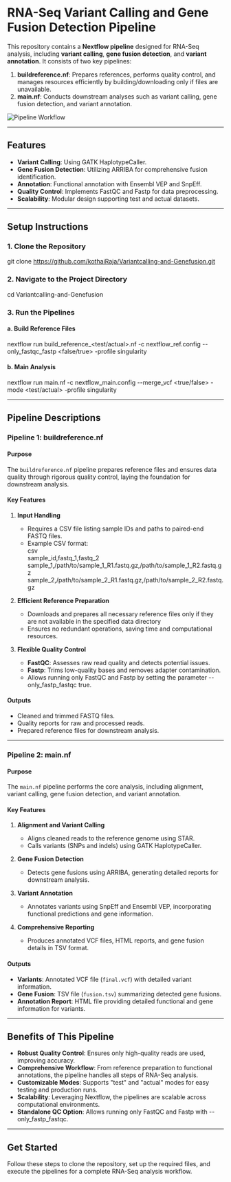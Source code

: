 # RNA-Seq Variant Calling and Gene Fusion Detection Pipeline  

This repository contains a **Nextflow pipeline** designed for RNA-Seq analysis, including **variant calling**, **gene fusion detection**, and **variant annotation**. It consists of two key pipelines:  
1. **buildreference.nf**: Prepares references, performs quality control, and manages resources efficiently by building/downloading only if files are unavailable.
2. **main.nf**: Conducts downstream analyses such as variant calling, gene fusion detection, and variant annotation.  

![Pipeline Workflow](https://github.com/user-attachments/assets/c6e4f029-acc8-47db-aa0d-4928d50c8538)  

---

## Features  
- **Variant Calling**: Using GATK HaplotypeCaller.  
- **Gene Fusion Detection**: Utilizing ARRIBA for comprehensive fusion identification.  
- **Annotation**: Functional annotation with Ensembl VEP and SnpEff.  
- **Quality Control**: Implements FastQC and Fastp for data preprocessing.  
- **Scalability**: Modular design supporting test and actual datasets.  

---

## Setup Instructions  

### 1. Clone the Repository  
  
git clone https://github.com/kothaiRaja/Variantcalling-and-Genefusion.git  
 

### 2. Navigate to the Project Directory  
 
cd Variantcalling-and-Genefusion  
  

### 3. Run the Pipelines  

#### a. Build Reference Files  
  
nextflow run build_reference_<test/actual>.nf -c nextflow_ref.config --only_fastqc_fastp <false/true> -profile singularity  
 

#### b. Main Analysis  
 
nextflow run main.nf -c nextflow_main.config --merge_vcf <true/false> -mode <test/actual> -profile singularity  
  

---

## Pipeline Descriptions  

### Pipeline 1: buildreference.nf  

#### Purpose  
The `buildreference.nf` pipeline prepares reference files and ensures data quality through rigorous quality control, laying the foundation for downstream analysis.  

#### Key Features  
1. **Input Handling**  
   - Requires a CSV file listing sample IDs and paths to paired-end FASTQ files.  
   - Example CSV format:  
     csv  
     sample_id,fastq_1,fastq_2  
     sample_1,/path/to/sample_1_R1.fastq.gz,/path/to/sample_1_R2.fastq.gz  
     sample_2,/path/to/sample_2_R1.fastq.gz,/path/to/sample_2_R2.fastq.gz  
       

2. **Efficient Reference Preparation**  
   - Downloads and prepares all necessary reference files only if they are not available in the specified data directory  
   - Ensures no redundant operations, saving time and computational resources.  

3. **Flexible Quality Control**  
   - **FastQC**: Assesses raw read quality and detects potential issues.
   - **Fastp**: Trims low-quality bases and removes adapter contamination.
   - Allows running only FastQC and Fastp by setting the parameter --only_fastp_fastqc true.

#### Outputs  
- Cleaned and trimmed FASTQ files.  
- Quality reports for raw and processed reads.  
- Prepared reference files for downstream analysis.  

---

### Pipeline 2: main.nf  

#### Purpose  
The `main.nf` pipeline performs the core analysis, including alignment, variant calling, gene fusion detection, and variant annotation.  

#### Key Features  
1. **Alignment and Variant Calling**  
   - Aligns cleaned reads to the reference genome using STAR.  
   - Calls variants (SNPs and indels) using GATK HaplotypeCaller.  

2. **Gene Fusion Detection**  
   - Detects gene fusions using ARRIBA, generating detailed reports for downstream analysis.  

3. **Variant Annotation**  
   - Annotates variants using SnpEff and Ensembl VEP, incorporating functional predictions and gene information.  

4. **Comprehensive Reporting**  
   - Produces annotated VCF files, HTML reports, and gene fusion details in TSV format.  

 #### Outputs  
- **Variants**: Annotated VCF file (`final.vcf`) with detailed variant information.  
- **Gene Fusion**: TSV file (`fusion.tsv`) summarizing detected gene fusions.  
- **Annotation Report**: HTML file providing detailed functional and gene information for variants.  

---

## Benefits of This Pipeline  

- **Robust Quality Control**: Ensures only high-quality reads are used, improving accuracy.  
- **Comprehensive Workflow**: From reference preparation to functional annotations, the pipeline handles all steps of RNA-Seq analysis.  
- **Customizable Modes**: Supports "test" and "actual" modes for easy testing and production runs.  
- **Scalability**: Leveraging Nextflow, the pipelines are scalable across computational environments.  
- **Standalone QC Option**: Allows running only FastQC and Fastp with --only_fastp_fastqc.

---

## Get Started  

Follow these steps to clone the repository, set up the required files, and execute the pipelines for a complete RNA-Seq analysis workflow.  


